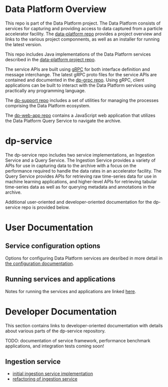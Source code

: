 # Data Platform Overview

This repo is part of the Data Platform project.  The Data Platform consists of services for capturing and providing access to data captured from a particle accelerator facility.  The [data-platform repo](https://github.com/osprey-dcs/data-platform) provides a project overview and links to the various project componnents, as well as an installer for running the latest version.

This repo includes Java implementations of the Data Platform services described in the [data-platform project repo](https://github.com/osprey-dcs/data-platform).

The service APIs are built using [gRPC](https://grpc.io/docs/what-is-grpc/introduction/) for both interface definition and message interchange.  The latest gRPC proto files for the service APIs are contained and documented in the [dp-grpc repo](https://github.com/osprey-dcs/dp-grpc).  Using gRPC, client applications can be built to interact with the Data Platform services using practically any programming language.

The [dp-support repo](https://github.com/osprey-dcs/dp-support) includes a set of utilities for managing the processes comprising the Data Platform ecosystem.

The [dp-web-app repo](https://github.com/osprey-dcs/dp-web-app) contains a JavaScript web application that utilizes the Data Platform Query Service to navigate the archive.

# dp-service

The dp-service repo includes two service implementations, an Ingestion Service and a Query Service.  The Ingestion Service provides a variety of APIs for use in capturing data to the archive with a focus on the performance required to handle the data rates in an accelerator facility.  The Query Service provides APIs for retrieving raw time-series data for use in machine learning applications, and higher-level APIs for retrieving tabular time-series data as well as for querying metadata and annotations in the archive.

Additional user-oriented and developer-oriented documentation for the dp-service repo is provided below.

# User Documentation

## Service configuration options

Options for configuring Data Platform services are desribed in more detail in [the configuration documentation](./doc/configuration.md).

## Running services and applications

Notes for running the services and applications are linked [here](doc/running.md).

# Developer Documentation

This section contains links to developer-oriented documentation with details about various parts of the dp-service repository.

TODO: documentation of service framework, performance benchmark applications, and integration tests coming soon!

## Ingestion service

* [initial ingestion service implementation](doc/ingestion.md)
* [refactoring of ingestion service](doc/refactor.md)